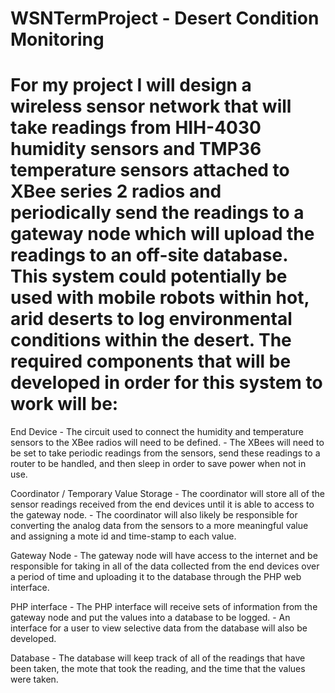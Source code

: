 WSNTermProject - Desert Condition Monitoring
========================

For my project I will design a wireless sensor network that will take readings
from HIH-4030 humidity sensors and TMP36 temperature sensors attached to XBee 
series 2 radios and periodically send the readings to a gateway node which will
upload the readings to an off-site database. This system could potentially be 
used with mobile robots within hot, arid deserts to log environmental 
conditions within the desert. The required components that will be developed in
order for this system to work will be:
========================

End Device
	- The circuit used to connect the humidity and temperature sensors to the 
	XBee radios will need to be defined.
	- The XBees will need to be set to take periodic readings from the sensors,
	send these readings to a router to be handled, and then sleep in order to
	save power when not in use.
	
Coordinator / Temporary Value Storage
	- The coordinator will store all of the sensor readings received from the
	end devices until it is able to access to the gateway node.
	- The coordinator will also likely be responsible for converting the analog
	data from the sensors to a more meaningful value and assigning a mote id 
	and time-stamp to each value.
	
Gateway Node
	- The gateway node will have access to the internet and be responsible for 
	taking in all of the data collected from the end devices over a period of
	time and uploading it to the database through the PHP web interface.
	
PHP interface
	- The PHP interface will receive sets of information from the gateway node
	and put the values into a database to be logged.
	- An interface for a user to view selective data from the database will 
	also be developed. 
	
Database
	- The database will keep track of all of the readings that have been taken,
	the mote that took the reading, and the time that the values were taken.
	